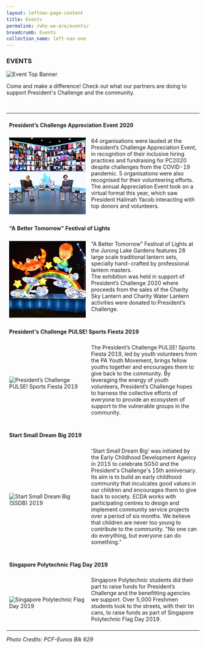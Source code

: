 ```yaml
---
layout: leftnav-page-content
title: Events
permalink: /who-we-are/events/
breadcrumb: Events
collection_name: left-nav-one
---
```


### EVENTS

![Event Top Banner](/images/event-top-banner.jpg "Event Top Banner")

Come and make a difference! Check out what our partners are doing to support President's Challenge and the community.


<table width="100%" cellpadding="10px" cellspacing="10px">
 <tr><td colspan="2"  id="tag1"><h4>President’s Challenge Appreciation Event 2020 </h4></td></tr>
<tr><td width="200px" > <img src="/images/e_event5.jpg" alt="Singapore Polytechnic Flag Day 2019" style="width:200px"></td>
<td>64 organisations were lauded at the President’s Challenge Appreciation Event, in recognition of their inclusive hiring practices and fundraising for PC2020 despite challenges from the COVID-19 pandemic. 5 organisations were also recognised for their volunteering efforts.<BR>
The annual Appreciation Event took on a virtual format this year, which saw President Halimah Yacob interacting with top donors and volunteers.<BR><BR></td></tr>
 <tr><td colspan="2" id="tag2"><h4>“A Better Tomorrow” Festival of Lights </h4></td></tr>
 <tr><td width="200px" > <img src="/images/e_event6.jpg" alt="“A Better Tomorrow” Festival of Lights" style="width:200px"></td>
<td>“A Better Tomorrow” Festival of Lights at the Jurong Lake Gardens features 28 large scale traditional lantern sets, specially hand-crafted by professional lantern masters.<BR>
The exhibition was held in support of President’s Challenge 2020 where proceeds from the sales of the Charity Sky Lantern and Charity Water Lantern activities were donated to President’s Challenge.<BR><BR></td></tr> 
 <tr><td colspan="2" id="tag3"><h4>President's Challenge PULSE! Sports Fiesta 2019 </h4></td></tr>
 <tr><td width="200px" > <img src="/images/e_event1.jpg" alt="President’s Challenge PULSE! Sports Fiesta 2019" style="width:200px"></td>
<td>The President’s Challenge PULSE! Sports Fiesta 2019, led by youth volunteers from the PA Youth Movement, brings fellow youths together and encourages them to give back to the community. By leveraging the energy of youth volunteers, President’s Challenge hopes to harness the collective efforts of everyone to provide an ecosystem of support to the vulnerable groups in the community.<BR><BR></td></tr> 
 <tr><td colspan="2" id="tag4"><h4>Start Small Dream Big 2019 </h4></td></tr>
<tr><td width="200px"  > <img src="/images/e_event2.jpg" alt="Start Small Dream Big (SSDB) 2019" style="width:200px"> </td>
<td>'Start Small Dream Big' was initiated by the Early Childhood Development Agency in 2015 to celebrate SG50 and the President's Challenge's 15th anniversary. Its aim is to build an early childhood community that inculcates good values in our children and encourages them to give back to society. ECDA works with participating centres to design and implement community service projects over a period of six months. We believe that children are never too young to contribute to the community. "No one can do everything, but everyone can do something." <BR><BR></td></tr> 
 <tr><td colspan="2"  id="tag5"><h4>Singapore Polytechnic Flag Day 2019 </h4></td></tr>
<tr><td width="200px" > <img src="/images/e_event4.jpg" alt="Singapore Polytechnic Flag Day 2019" style="width:200px"></td>
<td>Singapore Polytechnic students did their part to raise funds for President’s Challenge and the benefitting agencies we support. Over 5,000 Freshmen students took to the streets, with their tin cans, to raise funds as part of Singapore Polytechnic Flag Day 2019.   <BR><BR></td></tr></table>
 
 <h7><i>Photo Credits: *PCF-Eunos Blk 629*</i></h7>
